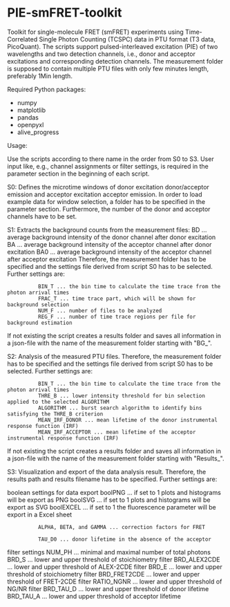# PIE-smFRET-toolkit
Toolkit for single-molecule FRET (smFRET) experiments using Time-Correlated Single Photon Counting (TCSPC) data in PTU format (T3 data, PicoQuant). The scripts support pulsed-interleaved excitation (PIE) of two wavelengths and two detection channels, i.e., donor and acceptor excitations and corresponding detection channels. The measurement folder is supposed to contain multiple PTU files with only few minutes length, preferably 1Min length.

Required Python packages:

- numpy 
- matplotlib
- pandas
- openpyxl
- alive_progress

Usage:

Use the scripts according to there name in the order from S0 to S3. User input like, e.g., channel assignments or filter settings, is required in the parameter section in the beginning of each script.

S0: Defines the microtime windows of donor excitation donor/acceptor emission and acceptor excitation acceptor emission.
In order to load example data for window selection, a folder has to be specified in the parameter section. Furthermore, the number of the donor and acceptor channels have to be set.

S1: Extracts the background counts from the measurement files:
              BD ... average background intensity of the donor channel after donor excitation
              BA ... average background intensity of the acceptor channel after donor excitation
              BA0 ... average background intensity of the acceptor channel after acceptor excitation
Therefore, the measurement folder has to be specified and the settings file derived from script S0 has to be selected. Further settings are:

              BIN_T ... the bin time to calculate the time trace from the photon arrival times
              FRAC_T ... time trace part, which will be shown for background selection
              NUM_F ... number of files to be analyzed
              REG_F ... number of time trace regions per file for background estimation

If not existing the script creates a results folder and saves all information in a json-file with the name of the measurement folder starting with "BG_".              

S2: Analysis of the measured PTU files. Therefore, the measurement folder has to be specified and the settings file derived from script S0 has to be selected. Further settings are:

              BIN_T ... the bin time to calculate the time trace from the photon arrival times
              THRE_B ... lower intensity threshold for bin selection applied to the selected ALGORITHM
              ALGORITHM ... burst search algorithm to identify bins satisfying the THRE_B criterion
              MEAN_IRF_DONOR ... mean lifetime of the donor instrumental response function (IRF)
              MEAN_IRF_ACCEPTOR ... mean lifetime of the acceptor instrumental response function (IRF)

If not existing the script creates a results folder and saves all information in a json-file with the name of the measurement folder starting with "Results_".

S3: Visualization and export of the data analysis result. Therefore, the results path and results filename has to be specified. Further settings are:

 boolean settings for data export
              boolPNG ... if set to 1 plots and histograms will be export as PNG
              boolSVG ... if set to 1 plots and histograms will be export as SVG
              boolEXCEL ... if set to 1 the fluorescence parameter will be export in a Excel sheet

              ALPHA, BETA, and GAMMA ... correction factors for FRET

              TAU_D0 ... donor lifetime in the absence of the acceptor

filter settings
              NUM_PH ... minimal and maximal number of total photons
              BRD_S ... lower and upper threshold of stoichiometry filter
              BRD_ALEX2CDE ... lower and upper threshold of ALEX-2CDE filter
              BRD_E ... lower and upper threshold of stoichiometry filter
              BRD_FRET2CDE ... lower and upper threshold of FRET-2CDE filter
              RATIO_NGNR ... lower and upper threshold of NG/NR filter
              BRD_TAU_D ... lower and upper threshold of donor lifetime
              BRD_TAU_A ... lower and upper threshold of acceptor lifetime
